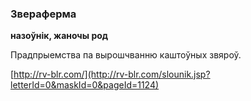 ### Звераферма
**назоўнік, жаночы род**

Прадпрыемства па вырошчванню каштоўных звяроў.

<a rel="author">[http://rv-blr.com/](http://rv-blr.com/slounik.jsp?letterId=0&maskId=0&pageId=1124)</a>
